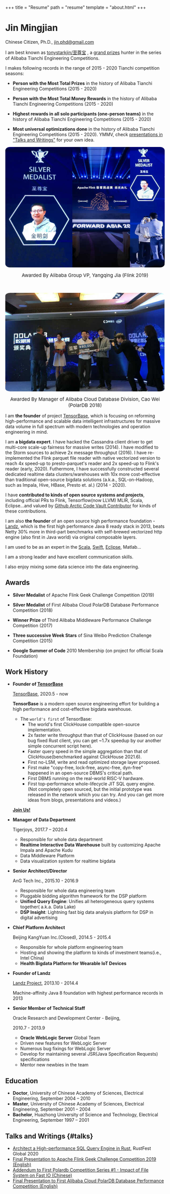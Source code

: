 +++
title = "Resume"
path = "resume"
template = "about.html"
+++

# Jin Mingjian

Chinese Citizen, Ph.D., jin.phd@gmail.com


I am best known as [tonystarkjin/至尊宝](https://tianchi.aliyun.com/home/science/scienceDetail?userId=52240395) , a [grand prizes](###Awards) hunter in the series of Alibaba Tianchi Engineering Competitions. 

I makes following records in the range of 2015 - 2020 Tianchi competition seasons:

* **Person with the Most Total Prizes** in the history of Alibaba Tianchi Engineering Competitions (2015 - 2020)

* **Person with the Most Total Money Rewards** in the history of Alibaba Tianchi Engineering Competitions (2015 - 2020)

* **Highest rewards in all solo participants (one-person teams)** in the history of Alibaba Tianchi Engineering Competitions (2015 - 2020)

* **Most universal optimizations done** in the history of Alibaba Tianchi Engineering Competitions (2015 - 2020). YMMV, check [presentations in "Talks and Writings"](#talks) for your own idea.

<div>
<p align="center">
  <img style="display: block; border-radius:3%; overflow:hidden;" src="/flink_2019_award_scaled.jpg">
</p>
<p align="center" style="font-size:15px;">
Awarded By Alibaba Group VP, Yangqing Jia (Flink 2019)
</p>
</div>
<br/>
<div>
<p align="center">
  <img style="display: block; border-radius:3%; overflow:hidden;" src="/pdb_2018_award_scaled.jpg">
</p>
<p align="center" style="font-size:15px;">
Awarded By Manager of Alibaba Cloud Database Division, Cao Wei (PolarDB 2018)
</p>
</div>

I am **the founder** of project [TensorBase](https://tensorbase.io/), which is focusing on reforming high-performance and scalable data intelligent infrastructures for massive data volume in full spectrum with modern technologies and operation engineering in mind.

I am **a bigdata expert**. I have hacked the Cassandra client driver to get multi-core scale-up fairness for massive writes (2014). I have modified to the Storm sources to achieve 2x message throughput (2016). I have re-implemented the Flink parquet file reader with native vectorized version to reach 4x speed-up to presto-parquet's reader and 2x speed-up to Flink's reader (early, 2020). Futhermore, I have successfully constructed several dedicated realtime data clusters/warehouses with 10x more cost-effective than traditional open-source bigdata solutions (a.k.a., SQL-on-Hadoop, such as Impala, Hive, HBase, Presto et. al.) (2014 - 2020). 

I have **contributed to kinds of open source systems and projects**, including official PRs to Flink, Tensorflow(now LLVM) MLIR, Scala, Eclipse...and valued by [Github Arctic Code Vault Contributor](https://github.com/jinmingjian) for kinds of these contributions.

I am also **the founder** of an open source high performance foundation - [Landz](http://jinmingjian.xyz/archives/landz/home.html), which is the first high performance Java 8 ready stack in 2013, beats Netty 30% more in third-part benchmarks with self-brewed vectorized http engine (also first in Java world) via original composable layers. 

I am used to be as an expert in the [Scala](http://www.scala-lang.org/gsoc2010), [Swift](https://github.com/jinmingjian/sde), [Eclipse](https://github.com/jinmingjian/seed), Matlab...

I am a strong leader and have excellent communication skills. 

I also enjoy mixing some data science into the data engineering.


## Awards<a name="##Awards"></a>

* **Silver Medalist** of Apache Flink Geek Challenge Competition (2019)

* **Silver Medalist** of First Alibaba Cloud PolarDB Database Performance Competition (2018) 

* **Winner Prize** of Third Alibaba Middleware Performance Challenge Competition (2017)

* **Three successive Week Stars** of Sina Weibo Prediction Challenge Competition (2015)

* **Google Summer of Code** 2010 Membership (on project for official Scala Foundation)

## Work History

* **Founder of [TensorBase](https://tensorbase.io/)**

  [TensorBase](https://tensorbase.io/), 2020.5 - now

  **TensorBase** is a modern open source engineering effort for building a high performance and cost-effective bigdata warehouse.

  * The `world's first` of TensorBase:
    + The world's first ClickHouse compatible open-source implementation.
    + 2x faster write throughput than that of ClickHouse (based on our bug fixed Rust client, you can get ~1.7x speedup by our another simple concurrent script here).
    + Faster query speed in the simple aggregation than that of ClickHouse(benchmarked against ClickHouse 2021.6).
    + First no-LSM, write and read optimized storage layer proposed.
    + First make "copy-free, lock-free, async-free, dyn-free" happened in an open-source DBMS's critical path.
    + First DBMS running on the real-world RISC-V hardware.
    + First top-performance whole-lifecycle JIT SQL query engine. (Not completely open sourced, but the initial prototype was released in the network which you can try. And you can get more ideas from blogs, presentations and videos.) 
  
  [**Join Us!**](https://tensorbase.io/joinus/)

* **Manager of Data Department**

  Tigerjoys, 2017.7 – 2020.4

  + Responsible for whole data department
  + **Realtime Interactive Data Warehouse** built by customizing Apache Impala and Apache Kudu
  + Data Middleware Platform
  + Data visualization system for realtime bigdata

* **Senior Architect/Director**
  
  AnG Tech Inc., 2015.10 - 2016.9

  + Responsible for whole data engineering team
  + Pluggable bidding algorithm framework for the DSP platform
  + **Unified Query Engine**: Unifies all heterogeneous query systems together( a.k.a. Data Lake)
  + **DSP Insight**: Lightning fast big data analysis platform for DSP in digital advertising

* **Chief Platform Architect**

  Beijing KangYuan Inc.(Closed), 2014.5 - 2015.4

  + Responsible for whole platform engineering team
  + Hosting and showing the platform to kinds of investment teams(i.e., Intel China)
  + **Health Bigdata Platform for Wearable IoT Devices**
 
* **Founder of Landz**

  [Landz Project](http://jinmingjian.xyz/archives/landz/home.html), 2013.10 - 2014.4

  Machine-affinity Java 8 foundation with highest performance records in 2013

* **Senior Member of Technical Staff**

  Oracle Research and Development Center - Beijing, 
  
  2010.7 - 2013.9
  
  * **Oracle WebLogic Server** Global Team
  * Driven new features for WebLogic Server
  * Numerous bug fixings for WebLogic Server
  * Develop for maintaining several JSR(Java Specification Requests) specifications
  * Mentor new newbies in the team


## Education

* **Doctor**, University of Chinese Academy of Sciences, Electrical Engineering, September 2004 – 2010
* **Master**, University of Chinese Academy of Sciences, Electrical Engineering, September 2001 – 2004
* **Bachelor**, Huazhong University of Science and Technology, Electrical Engineering, September 1997 – 2001


## Talks and Writings {#talks}

* [Architect a High-performance SQL Query Engine in Rust](https://rustfest.global/session/18-architect-a-high-performance-sql-query-engine-in-rust/), RustFest Global 2020
* [Final Presentation to Apache Flink Geek Challenge Competition 2019 (English)](https://jinmingjian.xyz/2019-11-27-flink-tpcds-competition/presentation_jinmingjian_flink_tpcds_competition.pdf)
* [Addendum to First Polardb Competition Series #1 - Impact of File System on Fast IO (Chinese)](https://zhuanlan.zhihu.com/p/59212416)
* [Final Presentation to First Alibaba Cloud PolarDB Database Performance Competition (English)](https://jinmingjian.xyz/2019-02-12-addendum-polardb-competition-1/presentation_jinmingjian_pdbrace2018.pdf)